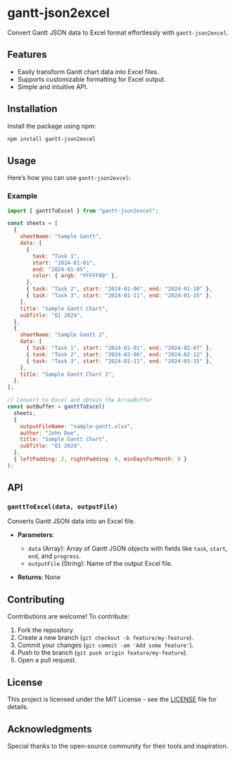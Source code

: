 # gantt-json2excel

Convert Gantt JSON data to Excel format effortlessly with `gantt-json2excel`.

## Features

- Easily transform Gantt chart data into Excel files.
- Supports customizable formatting for Excel output.
- Simple and intuitive API.

## Installation

Install the package using npm:

```bash
npm install gantt-json2excel
```

## Usage

Here’s how you can use `gantt-json2excel`:

### Example

```javascript
import { ganttToExcel } from "gantt-json2excel";

const sheets = [
  {
    sheetName: "Sample Gantt",
    data: [
      {
        task: "Task 1",
        start: "2024-01-01",
        end: "2024-01-05",
        color: { argb: "FFFFF00" },
      },
      { task: "Task 2", start: "2024-01-06", end: "2024-01-10" },
      { task: "Task 3", start: "2024-01-11", end: "2024-01-15" },
    ],
    title: "Sample Gantt Chart",
    subTitle: "Q1 2024",
  },
  {
    sheetName: "Sample Gantt 2",
    data: [
      { task: "Task 1", start: "2024-01-01", end: "2024-02-07" },
      { task: "Task 2", start: "2024-03-06", end: "2024-02-12" },
      { task: "Task 3", start: "2024-01-11", end: "2024-03-15" },
    ],
    title: "Sample Gantt Chart 2",
  },
];

// Convert to Excel and obtain the ArrayBuffer
const outBuffer = ganttToExcel(
  sheets,
  {
    outputFileName: "sample-gantt.xlsx",
    author: "John Doe",
    title: "Sample Gantt Chart",
    subTitle: "Q1 2024",
  },
  { leftPadding: 2, rightPadding: 0, minDaysForMonth: 0 }
);
```

## API

### `ganttToExcel(data, outputFile)`

Converts Gantt JSON data into an Excel file.

- **Parameters**:

  - `data` (Array): Array of Gantt JSON objects with fields like `task`, `start`, `end`, and `progress`.
  - `outputFile` (String): Name of the output Excel file.

- **Returns**: None

## Contributing

Contributions are welcome! To contribute:

1. Fork the repository.
2. Create a new branch (`git checkout -b feature/my-feature`).
3. Commit your changes (`git commit -am 'Add some feature'`).
4. Push to the branch (`git push origin feature/my-feature`).
5. Open a pull request.

## License

This project is licensed under the MIT License - see the [LICENSE](LICENSE) file for details.

## Acknowledgments

Special thanks to the open-source community for their tools and inspiration.
